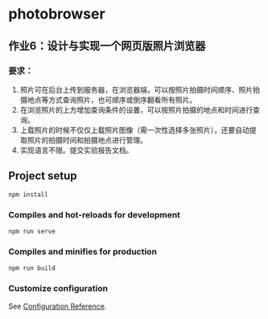 # photobrowser
## 作业6：设计与实现一个网页版照片浏览器
### 要求：
1. 照片可在后台上传到服务器，在浏览器端，可以按照片拍摄时间顺序、照片拍摄地点等方式查询照片，也可顺序或倒序翻看所有照片。
2. 在浏览照片的上方增加查询条件的设置，可以按照片拍摄的地点和时间进行查询。
3. 上载照片的时候不仅仅上载照片图像（需一次性选择多张照片），还要自动提取照片的拍摄时间和拍摄地点进行管理。
4. 实现语言不限。提交实验报告文档。


## Project setup
```
npm install
```

### Compiles and hot-reloads for development
```
npm run serve
```

### Compiles and minifies for production
```
npm run build
```

### Customize configuration
See [Configuration Reference](https://cli.vuejs.org/config/).
